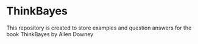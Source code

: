 # ThinkBayes
This repository is created to store examples and question answers for the book ThinkBayes by Allen Downey
